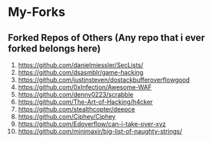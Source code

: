 # My-Forks
## Forked Repos of Others (Any repo that i ever forked belongs here)

1) https://github.com/danielmiessler/SecLists/ 
3) https://github.com/dsasmblr/game-hacking
4) https://github.com/justinsteven/dostackbufferoverflowgood
2) https://github.com/0xInfection/Awesome-WAF
6) https://github.com/denny0223/scrabble
7) https://github.com/The-Art-of-Hacking/h4cker
8) https://github.com/stealthcopter/deepce
9) https://github.com/Ciphey/Ciphey
10) https://github.com/Edoverflow/can-i-take-over-xyz
11) https://github.com/minimaxir/big-list-of-naughty-strings/
